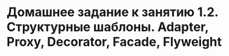 # Домашнее задание к занятию 1.2. Структурные шаблоны. Adapter, Proxy, Decorator, Facade, Flyweight
